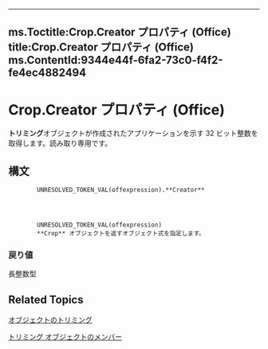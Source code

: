

---
ms.Toctitle:Crop.Creator プロパティ (Office)
title:Crop.Creator プロパティ (Office)
ms.ContentId:9344e44f-6fa2-73c0-f4f2-fe4ec4882494
---
# Crop.Creator プロパティ (Office)




**トリミング**オブジェクトが作成されたアプリケーションを示す 32 ビット整数を取得します。読み取り専用です。

## 構文

            UNRESOLVED_TOKEN_VAL(offexpression).**Creator**




            UNRESOLVED_TOKEN_VAL(offexpression)
            **Crop** オブジェクトを返すオブジェクト式を指定します。

### 戻り値
長整数型





## Related Topics

[オブジェクトのトリミング](21ac150e-0a8f-c77b-717f-bf38fbced5a3.md)

[トリミング オブジェクトのメンバー](bd31aced-3364-657b-a5cd-1edf21d67029.md)




